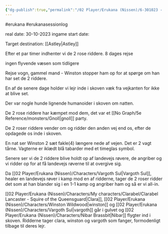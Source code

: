 ```yaml
---
{"dg-publish":true,"permalink":"/02 Player/Erukana (Nissen)/6-301023 - Changer of time session 6/"}
---
```


#erukana #erukanasessionlog 

real date: 30-10-2023
ingame start date:  

Target destination: [[Astley\|Astley]] 

Efter et par timer indhenter vi de 2 rose riddere. 
8 dages rejse 

ingen flyvende væsen som tidligere

Rejse vogn, gammel mand - Winston stopper ham op for at spørge om han har set de 2 riddere. 

En af de senere dage holder vi lejr inde i skoven væk fra vejkanten for ikke at blive set. 

Der var nogle hunde lignende humanoider i skoven om natten.

De 2 rose riddere har kæmpet mod dem, det var et [[No Graph/5e Reference/monsters/Gnoll\|gnoll]] party. 

De 2 roser riddere vender om og ridder den anden vej end os, efter de opdagede os inde i skoven. 

En nat ser Winston 2 sæt fakle(4) længere nede af vejen. Det er 2 vagt tårne.  Vagterne er iklædt blå tabarder med et timeglas symbol. 

Senere ser vi de 2 riddere blive holdt op af landevejs røvere, de angriber og vi ridder op for at få landevejs røverne til at overgive sig. 

Da [[02 Player/Erukana (Nissen)/Characters/Vargoth Sul\|Vargoth Sul]], healer en landevejs røver i kamp mod en af ridderne, tager de 2 roser ridder det som at han blander sig i en 1-1 kamp og angriber ham og så er vi all-in. 

[[02 Player/Erukana (Nissen)/Characters/My characters/Clarabel/Clarabel Lancaster - Squire of the Queensguard\|Clara]], [[02 Player/Erukana (Nissen)/Characters/Winston Wildwood\|winston]] og [[02 Player/Erukana (Nissen)/Characters/Vargoth Sul\|vargoth]] går i gulvet og [[02 Player/Erukana (Nissen)/Characters/Nibar Brassbit\|Nibar]] flygter ind i skoven. Ridderne tager clara, winston og vargoth som fanger, formodenligt tilbage til deres lejr.